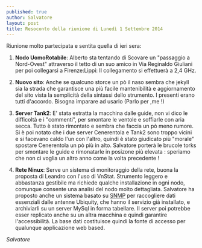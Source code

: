 ```yaml
---
published: true
author: Salvatore
layout: post
title: Resoconto della riunione di Lunedì 1 Settembre 2014
---
```


Riunione molto partecipata e sentita quella di ieri sera:


1. **Nodo UomoRotabile**:
 Alberto sta tentando di Scovare un "passaggio a Nord-Ovest" attraverso il tetto di un suo amico in Via Reginaldo Giuliani
per poi collegarsi a Firenze:Lippi: Il collegamento si effettuerà a 2,4 GHz.


1. **Nuovo sito**:
Anche se qualcuno storce un pò il naso sembra che jekyll sia la strada che garantisce
una più facile mantenibilità e aggiornamento del sito vista la semplicità della sintassi 
dello strumento.  I presenti erano tutti d'accordo. Bisogna imparare ad usarlo (Parlo per ,me !)


1. **Server Tank2**:
E' stata estratta la macchina dalle guide, non vi dico le difficoltà e i "commenti",
per smontare le ventole e soffiarle con aria secca.
Tutto è stato rimontato e sembra che faccia un pò meno rumore.
Si è poi notato che i due server Cenerentola e Tank2 sono troppo vicini e si facevano caldo l'un con l'altro,
quindi è stato giudicato più "morale" spostare Cenerentola un pò più in alto.
Salvatore porterà le brucole torks per smontare le guide e rimonatarle in posizone più elevata : speriamo che non ci voglia un altro anno come la volta precedente !


1. **Rete Ninux**:
Serve un sistema di monitoraggio della rete, buona la proposta di Leandro con l'uso di VnStat.
Strumento leggero e abbastanza gestibile ma richiede qualche installazione in ogni nodo, comunque consente una analisi del nodo molto dettagliata.
Salvatore ha proposto anche un sistema basato su [SNMP](http://it.wikipedia.org/wiki/Simple_Network_Management_Protocol) per raccogliere dati essenziali dalle antenne Ubiquity,
che hanno il servizio già installato, e archiviarli su un server MySql  in forma tabellare.
Il server poi potrebbe esser replicato anche su un altra macchina e quindi garantire  l'accessibilità.
La base dati costituisce quindi la fonte di accesso per qualunque applicazione web based.

_Salvatore_
